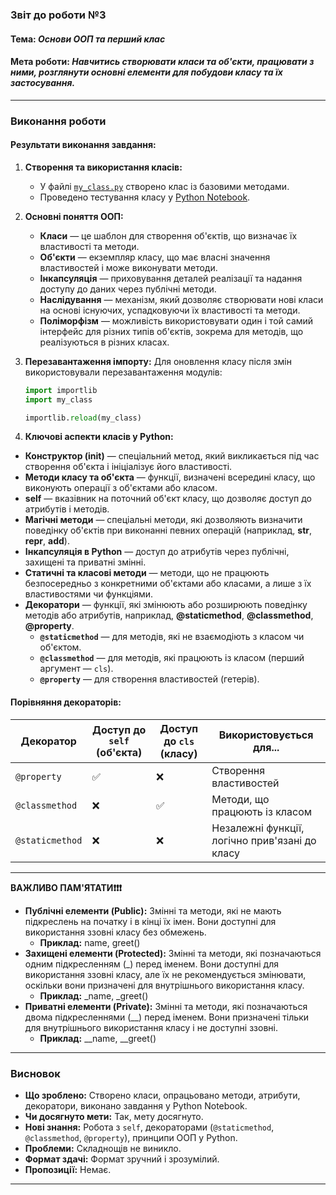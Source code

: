 ### Звіт до роботи №3
#### Тема: _Основи ООП та перший клас_
#### Мета роботи: _Навчитись створювати класи та об'єкти, працювати з ними, розглянути основні елементи для побудови класу та їх застосування._

---

### Виконання роботи

#### Результати виконання завдання:
1. **Створення та використання класів:**
   + У файлі [ `my_class.py`](my_class.py) створено клас із базовими методами.
   - Проведено тестування класу у [Python Notebook](3.ipynb).

2. **Основні поняття ООП:**
   - **Класи** — це шаблон для створення об'єктів, що визначає їх властивості та методи.
   - **Об'єкти** —  екземпляр класу, що має власні значення властивостей і може виконувати методи.
   - **Інкапсуляція** — приховування деталей реалізації та надання доступу до даних через публічні методи.
   - **Наслідування** — механізм, який дозволяє створювати нові класи на основі існуючих, успадковуючи їх властивості та методи.
   - **Поліморфізм** — можливість використовувати один і той самий інтерфейс для різних типів об'єктів, зокрема для методів, що реалізуються в різних класах.

3. **Перезавантаження імпорту:**
   Для оновлення класу після змін використовували перезавантаження модулів:
   ```python
   import importlib
   import my_class

   importlib.reload(my_class)
   ```

4. **Ключові аспекти класів у Python:**
- **Конструктор (__init__)** — спеціальний метод, який викликається під час створення об'єкта і ініціалізує його властивості.
- **Методи класу та об'єкта** — функції, визначені всередині класу, що виконують операції з об'єктами або класом.
- **self** — вказівник на поточний об'єкт класу, що дозволяє доступ до атрибутів і методів.
- **Магічні методи** — спеціальні методи, які дозволяють визначити поведінку об'єктів при виконанні певних операцій (наприклад, __str__, __repr__, __add__).
- **Інкапсуляція в Python** — доступ до атрибутів через публічні, захищені та приватні змінні.
- **Статичні та класові методи** — методи, що не працюють безпосередньо з конкретними об'єктами або класами, а лише з їх властивостями чи функціями.
- **Декоратори** — функції, які змінюють або розширюють поведінку методів або атрибутів, наприклад, __@staticmethod__, __@classmethod__, __@property__.
  - **`@staticmethod`** — для методів, які не взаємодіють з класом чи об'єктом.
  - **`@classmethod`** — для методів, які працюють із класом (перший аргумент — `cls`).
  - **`@property`** — для створення властивостей (гетерів).
#### **Порівняння декораторів:**
| Декоратор       | Доступ до `self` (об'єкта) | Доступ до `cls` (класу) | Використовується для...                     |
|------------------|----------------------------|-------------------------|---------------------------------------------|
| `@property`      | ✅                         | ❌                      | Створення властивостей                     |
| `@classmethod`   | ❌                         | ✅                      | Методи, що працюють із класом              |
| `@staticmethod`  | ❌                         | ❌                      | Незалежні функції, логічно прив'язані до класу |

---


**ВАЖЛИВО ПАМ'ЯТАТИ❗️❗️❗️**
- **Публічні елементи (Public):** Змінні та методи, які не мають підкреслень на початку і в кінці їх імен. Вони доступні для використання ззовні класу без обмежень.
  - **Приклад:** name, greet()
- **Захищені елементи (Protected):** Змінні та методи, які позначаються одним підкресленням (_) перед іменем. Вони доступні для використання ззовні класу, але їх не рекомендується змінювати, оскільки вони призначені для внутрішнього використання класу.
  - **Приклад:** _name, _greet()
- **Приватні елементи (Private):** Змінні та методи, які позначаються двома підкресленнями (__) перед іменем. Вони призначені тільки для внутрішнього використання класу і не доступні ззовні.
  - **Приклад:** __name, __greet()

---
### Висновок

- **Що зроблено:** Створено класи, опрацьовано методи, атрибути, декоратори, виконано завдання у Python Notebook.
- **Чи досягнуто мети:** Так, мету досягнуто.
- **Нові знання:** Робота з `self`, декораторами (`@staticmethod`, `@classmethod`, `@property`), принципи ООП у Python.
- **Проблеми:** Складнощів не виникло.
- **Формат здачі:** Формат зручний і зрозумілий.
- **Пропозиції:** Немає.

---